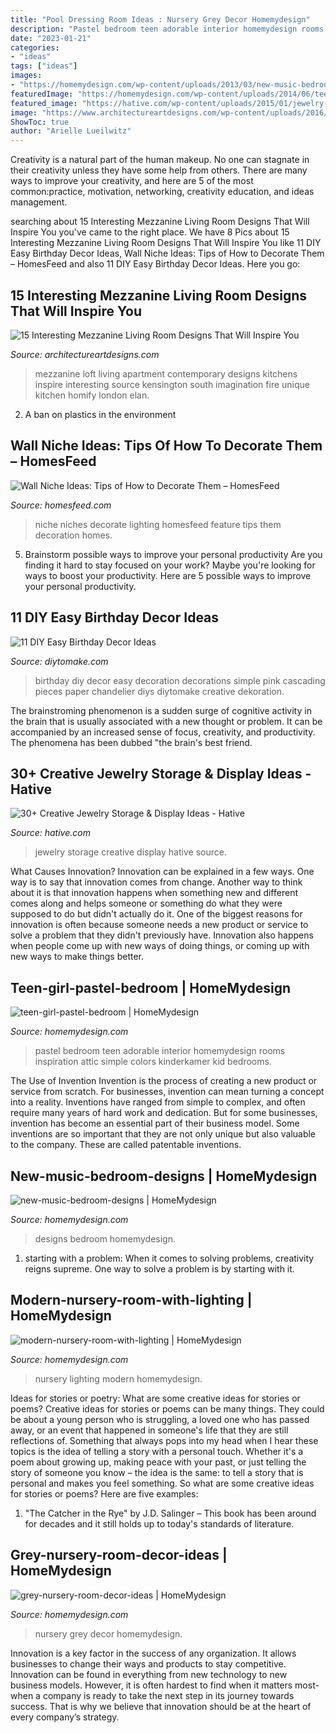 ```yaml
---
title: "Pool Dressing Room Ideas : Nursery Grey Decor Homemydesign"
description: "Pastel bedroom teen adorable interior homemydesign rooms inspiration attic simple colors kinderkamer kid bedrooms"
date: "2023-01-21"
categories:
- "ideas"
tags: ["ideas"]
images:
- "https://homemydesign.com/wp-content/uploads/2013/03/new-music-bedroom-designs.jpg"
featuredImage: "https://homemydesign.com/wp-content/uploads/2014/06/teen-girl-pastel-bedroom.jpg"
featured_image: "https://hative.com/wp-content/uploads/2015/01/jewelry-storage-display-ideas/20-jewelry-storage-display-ideas.jpg"
image: "https://www.architectureartdesigns.com/wp-content/uploads/2016/07/11-1-630x461.jpg"
ShowToc: true
author: "Arielle Lueilwitz"
---
```



Creativity is a natural part of the human makeup. No one can stagnate in their creativity unless they have some help from others. There are many ways to improve your creativity, and here are 5 of the most common:practice, motivation, networking, creativity education, and ideas management.

	

		
searching about 15 Interesting Mezzanine Living Room Designs That Will Inspire You you've came to the right place. We have 8 Pics about 15 Interesting Mezzanine Living Room Designs That Will Inspire You like 11 DIY Easy Birthday Decor Ideas, Wall Niche Ideas: Tips of How to Decorate Them – HomesFeed and also 11 DIY Easy Birthday Decor Ideas. Here you go:
		
    
## 15 Interesting Mezzanine Living Room Designs That Will Inspire You

<img loading=lazy src="https://www.architectureartdesigns.com/wp-content/uploads/2016/07/11-1-630x461.jpg" onerror="this.onerror=null;this.src='https://tse4.mm.bing.net/th?id=OIP.LCKUUjbTnl2Jhf_CUCXTEwHaFa&amp;pid=15.1';" alt="15 Interesting Mezzanine Living Room Designs That Will Inspire You">

_Source: architectureartdesigns.com_

>mezzanine loft living apartment contemporary designs kitchens inspire interesting source kensington south imagination fire unique kitchen homify london elan. 

	

2. A ban on plastics in the environment 

    
## Wall Niche Ideas: Tips Of How To Decorate Them – HomesFeed

<img loading=lazy src="https://homesfeed.com/wp-content/uploads/2015/08/Wall-niches-building-for-displaying-some-artistic-items-with-larger-spot-lighting-technique.jpg" onerror="this.onerror=null;this.src='https://tse3.mm.bing.net/th?id=OIP.PI2dRtJjsI2rlx0I5wkRyQHaJ3&amp;pid=15.1';" alt="Wall Niche Ideas: Tips of How to Decorate Them – HomesFeed">

_Source: homesfeed.com_

>niche niches decorate lighting homesfeed feature tips them decoration homes. 

	

5. Brainstorm possible ways to improve your personal productivity
Are you finding it hard to stay focused on your work? Maybe you're looking for ways to boost your productivity. Here are 5 possible ways to improve your personal productivity.

    
## 11 DIY Easy Birthday Decor Ideas

<img loading=lazy src="https://www.diytomake.com/wp-content/uploads/2015/09/Cascading-Pink.jpg" onerror="this.onerror=null;this.src='https://tse1.mm.bing.net/th?id=OIP.ShIUAfxBwrBFdZP1GoBLVwHaLH&amp;pid=15.1';" alt="11 DIY Easy Birthday Decor Ideas">

_Source: diytomake.com_

>birthday diy decor easy decoration decorations simple pink cascading pieces paper chandelier diys diytomake creative dekoration. 

	

The brainstroming phenomenon is a sudden surge of cognitive activity in the brain that is usually associated with a new thought or problem. It can be accompanied by an increased sense of focus, creativity, and productivity. The phenomena has been dubbed "the brain's best friend.

    
## 30+ Creative Jewelry Storage &amp; Display Ideas - Hative

<img loading=lazy src="https://hative.com/wp-content/uploads/2015/01/jewelry-storage-display-ideas/20-jewelry-storage-display-ideas.jpg" onerror="this.onerror=null;this.src='https://tse1.mm.bing.net/th?id=OIP.pADGwf9yBUzMI2G-0FArTQHaJ4&amp;pid=15.1';" alt="30+ Creative Jewelry Storage &amp; Display Ideas - Hative">

_Source: hative.com_

>jewelry storage creative display hative source. 

	

What Causes Innovation?
Innovation can be explained in a few ways. One way is to say that innovation comes from change. Another way to think about it is that innovation happens when something new and different comes along and helps someone or something do what they were supposed to do but didn't actually do it. 
One of the biggest reasons for innovation is often because someone needs a new product or service to solve a problem that they didn't previously have. Innovation also happens when people come up with new ways of doing things, or coming up with new ways to make things better.

    
## Teen-girl-pastel-bedroom | HomeMydesign

<img loading=lazy src="https://homemydesign.com/wp-content/uploads/2014/06/teen-girl-pastel-bedroom.jpg" onerror="this.onerror=null;this.src='https://tse2.mm.bing.net/th?id=OIP.nBv4nK4p1kOhSQR-lzFgNgHaLD&amp;pid=15.1';" alt="teen-girl-pastel-bedroom | HomeMydesign">

_Source: homemydesign.com_

>pastel bedroom teen adorable interior homemydesign rooms inspiration attic simple colors kinderkamer kid bedrooms. 

	

The Use of Invention
Invention is the process of creating a new product or service from scratch. For businesses, invention can mean turning a concept into a reality. Inventions have ranged from simple to complex, and often require many years of hard work and dedication. But for some businesses, invention has become an essential part of their business model. Some inventions are so important that they are not only unique but also valuable to the company. These are called patentable inventions.

    
## New-music-bedroom-designs | HomeMydesign

<img loading=lazy src="https://homemydesign.com/wp-content/uploads/2013/03/new-music-bedroom-designs.jpg" onerror="this.onerror=null;this.src='https://tse4.mm.bing.net/th?id=OIP.oKdX78rCxX7TdXtD-IQA5wHaF9&amp;pid=15.1';" alt="new-music-bedroom-designs | HomeMydesign">

_Source: homemydesign.com_

>designs bedroom homemydesign. 

	

1. starting with a problem: When it comes to solving problems, creativity reigns supreme. One way to solve a problem is by starting with it.

    
## Modern-nursery-room-with-lighting | HomeMydesign

<img loading=lazy src="https://homemydesign.com/wp-content/uploads/2014/06/modern-nursery-room-with-lighting.jpg" onerror="this.onerror=null;this.src='https://tse3.mm.bing.net/th?id=OIP.86GkAvQAfIDzYjJOdgaZQgHaLH&amp;pid=15.1';" alt="modern-nursery-room-with-lighting | HomeMydesign">

_Source: homemydesign.com_

>nursery lighting modern homemydesign. 

	

Ideas for stories or poetry: What are some creative ideas for stories or poems?
Creative ideas for stories or poems can be many things. They could be about a young person who is struggling, a loved one who has passed away, or an event that happened in someone's life that they are still reflections of. Something that always pops into my head when I hear these topics is the idea of telling a story with a personal touch. Whether it's a poem about growing up, making peace with your past, or just telling the story of someone you know – the idea is the same: to tell a story that is personal and makes you feel something. So what are some creative ideas for stories or poems? Here are five examples: 
1. "The Catcher in the Rye" by J.D. Salinger – This book has been around for decades and it still holds up to today's standards of literature.

    
## Grey-nursery-room-decor-ideas | HomeMydesign

<img loading=lazy src="https://homemydesign.com/wp-content/uploads/2015/02/grey-nursery-room-decor-ideas.jpg" onerror="this.onerror=null;this.src='https://tse4.mm.bing.net/th?id=OIP.wAzMMN_ZUHiQO9qPK3bVaQHaLH&amp;pid=15.1';" alt="grey-nursery-room-decor-ideas | HomeMydesign">

_Source: homemydesign.com_

>nursery grey decor homemydesign. 

	

Innovation is a key factor in the success of any organization. It allows businesses to change their ways and products to stay competitive. Innovation can be found in everything from new technology to new business models. However, it is often hardest to find when it matters most- when a company is ready to take the next step in its journey towards success. That is why we believe that innovation should be at the heart of every company’s strategy.

